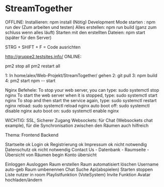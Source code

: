 # StreamTogether

OFFLINE:
Installieren: 							        npm install				(Nötig)
Development Mode starten : 				  npm run dev				(Zum arbeiten und testen)
Alles erstellen: 						        npm run build			(ganz zum schluss wenn alles läuft)
Starten mit den erstellten Dateien: npm start				(später für den Server)

STRG + SHIFT + F = Code ausrichten

http://gruppe2.testsites.info/
ONLINE: 

<optional> pm2 stop all
<optional> pm2 restart all

1: In home/alex/Web-Projekt/StreamTogether/ gehen
2: git pull
3: npm build  
4: pm2 start npm -- start



Nginx Befehele:
To stop your web server, you can type:              sudo systemctl stop nginx
To start the web server when it is stopped, type:   sudo systemctl start nginx
To stop and then start the service again, type:     sudo systemctl restart nginx
reload:                                             sudo systemctl reload nginx
auto boot off:                                      sudo systemctl disable nginx
auto boot on:                                       sudo systemctl enable nginx


WICHTIG: SSL, Sicherer Zugang
Websockets: für Chat (Websockets chat example), für die Synchronisation zwischen den Räumen auch hilfreich

Thema:                                  Frontend               Backend

Startseite                              ok
Login                                   ok
Registrierung                           ok
Impressum                               ok					        nicht notwendig
Datenschutz                             ok					        nicht notwendig
Contact Us                              -
Datenbank                               -
Raumseite                               -
Übersicht von Räumen                    begin
Konto übersicht                         

Einloggen
Ausloggen
Raum erstellen
Raum automatisiert löschen
Username auto-geb
Raum umbenennen
Chat
Suche
Api(abspielen)
Starten stoppen
Liste nutzer in room
Playlistfunktion
(VoteSystem)
Invite Funktion
Avatar hochladen/ändern
